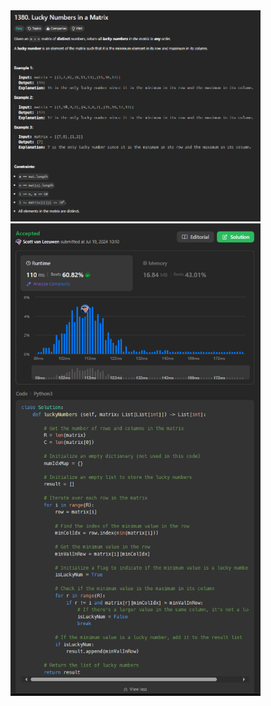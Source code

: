 <img src="https://github.com/svanlee/leetcode-daily-lucky-numbers-in-a-matrix/blob/main/lucky-numbers-in-a-matrix.PNG" alt="Personal Branding - LeetCode#41" width="400"/>

<img src="https://github.com/svanlee/leetcode-daily-lucky-numbers-in-a-matrix/blob/main/Personal%20Branding%20-%20LeetCode%2348.PNG" alt="Personal Branding - LeetCode#41" width="400"/>
